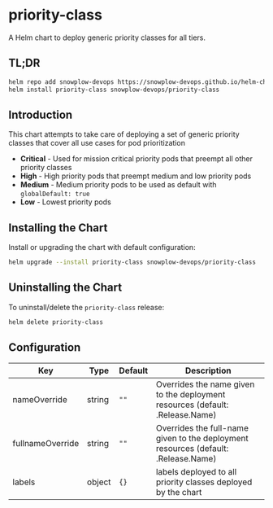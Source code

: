 # priority-class

A Helm chart to deploy generic priority classes for all tiers.

## TL;DR

```bash
helm repo add snowplow-devops https://snowplow-devops.github.io/helm-charts
helm install priority-class snowplow-devops/priority-class
```

## Introduction

This chart attempts to take care of deploying a set of generic priority classes that cover all use cases for pod prioritization

- **Critical** - Used for mission critical priority pods that preempt all other priority classes
- **High** - High priority pods that preempt medium and low priority pods
- **Medium** - Medium priority pods to be used as default with  `globalDefault: true`
- **Low** - Lowest priority pods

## Installing the Chart

Install or upgrading the chart with default configuration:

```bash
helm upgrade --install priority-class snowplow-devops/priority-class
```

## Uninstalling the Chart

To uninstall/delete the `priority-class` release:

```bash
helm delete priority-class
```

## Configuration

| Key | Type | Default | Description |
|-----|------|---------|-------------|
| nameOverride | string | `""` | Overrides the name given to the deployment resources (default: .Release.Name) |
| fullnameOverride | string | `""` | Overrides the full-name given to the deployment resources (default: .Release.Name) |
| labels | object | `{}` | labels deployed to all priority classes deployed by the chart |
